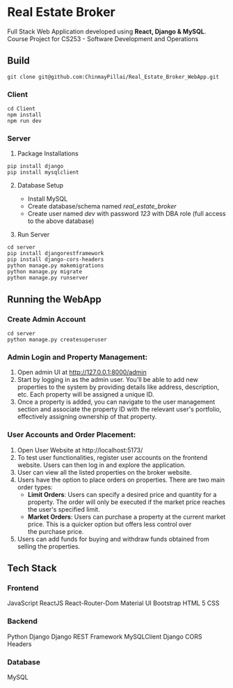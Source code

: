 # Real Estate Broker
Full Stack Web Application developed using **React, Django & MySQL**. Course Project for CS253 - Software Development and Operations

## Build

```
git clone git@github.com:ChinmayPillai/Real_Estate_Broker_WebApp.git
```

### Client 
```
cd Client
npm install
npm run dev
```

### Server

1. Package Installations
```
pip install django
pip install mysqlclient
```

2. Database Setup
    * Install MySQL
    * Create database/schema named *real_estate_broker*
    * Create user named *dev* with password *123* with DBA role (full access to the above database)

3. Run Server
```
cd server
pip install djangorestframework
pip install django-cors-headers
python manage.py makemigrations
python manage.py migrate 
python manage.py runserver
```

## Running the WebApp

### Create Admin Account
```
cd server
python manage.py createsuperuser
```

### Admin Login and Property Management:

1. Open admin UI at http://127.0.0.1:8000/admin
2. Start by logging in as the admin user. You'll be able to add new properties to the system by providing details like address, description, etc. Each property will be assigned a unique ID.
3.   Once a property is added, you can navigate to the user management section and associate the property ID with the relevant user's portfolio, effectively assigning ownership of that property.

### User Accounts and Order Placement:

1. Open User Website at http://localhost:5173/
2. To test user functionalities, register user accounts on the frontend website. Users can then log in and explore the application.
3. User can view all the listed properties on the broker website.
4. Users have the option to place orders on properties. There are two main order types:
    * **Limit Orders**: Users can specify a desired price and quantity for a property. The order will only be executed if the market price reaches the user's specified limit.
    * **Market Orders**: Users can purchase a property at the current market price. This is a quicker option but offers less control over the purchase price.
5. Users can add funds for buying and withdraw funds obtained from selling the properties. 

## Tech Stack

### Frontend
JavaScript
ReactJS
React-Router-Dom
Material UI
Bootstrap
HTML 5
CSS


### Backend
Python
Django
Django REST Framework
MySQLClient
Django CORS Headers

### Database
MySQL
